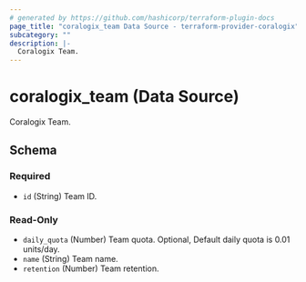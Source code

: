 ```yaml
---
# generated by https://github.com/hashicorp/terraform-plugin-docs
page_title: "coralogix_team Data Source - terraform-provider-coralogix"
subcategory: ""
description: |-
  Coralogix Team.
---
```


# coralogix_team (Data Source)

Coralogix Team.



<!-- schema generated by tfplugindocs -->
## Schema

### Required

- `id` (String) Team ID.

### Read-Only

- `daily_quota` (Number) Team quota. Optional, Default daily quota is 0.01 units/day.
- `name` (String) Team name.
- `retention` (Number) Team retention.
